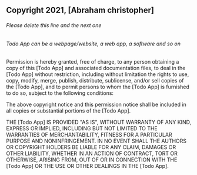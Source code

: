 ## Copyright 2021, [Abraham christopher]

###### Please delete this line and the next one
###### Todo App can be a webpage/website, a web app, a software and so on

Permission is hereby granted, free of charge, to any person obtaining a copy of this [Todo App] and associated documentation files, to deal in the [Todo App] without restriction, including without limitation the rights to use, copy, modify, merge, publish, distribute, sublicense, and/or sell copies of the [Todo App], and to permit persons to whom the [Todo App] is furnished to do so, subject to the following conditions:

The above copyright notice and this permission notice shall be included in all copies or substantial portions of the [Todo App].

THE [Todo App] IS PROVIDED "AS IS", WITHOUT WARRANTY OF ANY KIND, EXPRESS OR IMPLIED, INCLUDING BUT NOT LIMITED TO THE WARRANTIES OF MERCHANTABILITY, FITNESS FOR A PARTICULAR PURPOSE AND NONINFRINGEMENT. IN NO EVENT SHALL THE AUTHORS OR COPYRIGHT HOLDERS BE LIABLE FOR ANY CLAIM, DAMAGES OR OTHER LIABILITY, WHETHER IN AN ACTION OF CONTRACT, TORT OR OTHERWISE, ARISING FROM, OUT OF OR IN CONNECTION WITH THE [Todo App] OR THE USE OR OTHER DEALINGS IN THE [Todo App].
